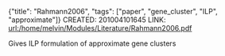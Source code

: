 {"title": "Rahmann2006", "tags": ["paper", "gene_cluster", "ILP", "approximate"]}
CREATED: 201004101645
LINK: <url:/home/melvin/Modules/Literature/Rahmann2006.pdf>

Gives ILP formulation of approximate gene clusters

